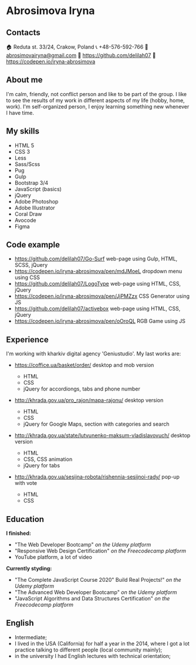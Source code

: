 # Abrosimova Iryna

## Contacts

:house: Reduta st. 33/24, Crakow, Poland
:telephone_receiver:   +48-576-592-766
:email: abrosimovairyna@gmail.com
:link: https://github.com/delilah07
:link: https://codepen.io/iryna-abrosimova

## About me

I'm calm, friendly, not conflict person  and like to be part of the group.
I like to see the results of my work in different aspects of my life (hobby, home, work).
I'm self-organized person, I enjoy learning something new whenever I have time.

## My skills

- HTML 5
- CSS 3
- Less
- Sass/Scss
- Pug
- Gulp
- Bootstrap 3/4
- JavaScript (basics)
- jQuery
- Adobe Photoshop
- Adobe Illustrator
- Coral Draw
- Avocode
- Figma

## Code example
- https://github.com/delilah07/Go-Surf
web-page using Gulp, HTML, SCSS, jQuery 
- https://codepen.io/iryna-abrosimova/pen/mdJMoeL
dropdown menu using CSS
- https://github.com/delilah07/LogoType
web-page using HTML, CSS, jQuery
- https://codepen.io/iryna-abrosimova/pen/JjPMZzx
CSS Generator using JS
- https://github.com/delilah07/activebox
web-page using HTML, CSS, jQuery
- https://codepen.io/iryna-abrosimova/pen/oOroQL
RGB Game using JS

## Experience

I'm working with kharkiv digital agency 'Geniustudio'.
My last works are:

- https://coffice.ua/basket/order/
desktop and mob version
    - HTML
    - CSS
    - jQuery for accordiongs, tabs and phone number

- http://khrada.gov.ua/pro_rajon/mapa-rajonu/
desktop version
    - HTML
    - CSS
    - jQuery for Google Maps, section with categories and search

- http://khrada.gov.ua/state/lutvunenko-maksum-vladislavovuch/
desktop version
    - HTML
    - CSS, CSS animation
    - jQuery for tabs

- http://khrada.gov.ua/sesijna-robota/rishennia-sesijnoi-rady/
pop-up with vote
    - HTML
    - CSS

## Education

**I finished:**
- "The Web Developer Bootcamp" *on the Udemy platform*
- "Responsive Web Design Certification" *on the Freecodecamp platform*
- YouTube platform, a lot of video

**Currently styding:**

- "The Complete JavaScript Course 2020" Build Real Projects!" *on the Udemy platform*
- "The Advanced Web Developer Bootcamp" *on the Udemy platform*
- "JavaScript Algorithms and Data Structures Certification" *on the Freecodecamp platform*

## English

- Intermediate;
- I lived in the USA (California) for half a year in the 2014, where I got a lot practice talking to different people (local community mainly);
- in the university I had English lectures with technical orientation;